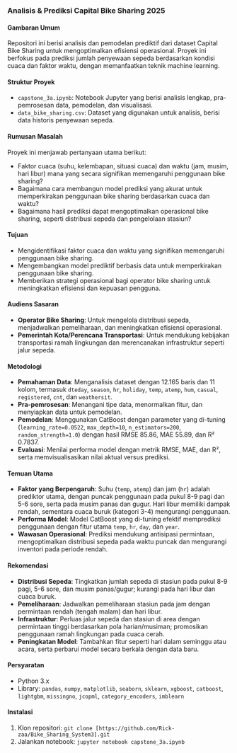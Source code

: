 ### Analisis & Prediksi Capital Bike Sharing 2025

#### Gambaran Umum
Repositori ini berisi analisis dan pemodelan prediktif dari dataset Capital Bike Sharing untuk mengoptimalkan efisiensi operasional. Proyek ini berfokus pada prediksi jumlah penyewaan sepeda berdasarkan kondisi cuaca dan faktor waktu, dengan memanfaatkan teknik machine learning.

#### Struktur Proyek
- `capstone_3a.ipynb`: Notebook Jupyter yang berisi analisis lengkap, pra-pemrosesan data, pemodelan, dan visualisasi.
- `data_bike_sharing.csv`: Dataset yang digunakan untuk analisis, berisi data historis penyewaan sepeda.

#### Rumusan Masalah
Proyek ini menjawab pertanyaan utama berikut:
- Faktor cuaca (suhu, kelembapan, situasi cuaca) dan waktu (jam, musim, hari libur) mana yang secara signifikan memengaruhi penggunaan bike sharing?
- Bagaimana cara membangun model prediksi yang akurat untuk memperkirakan penggunaan bike sharing berdasarkan cuaca dan waktu?
- Bagaimana hasil prediksi dapat mengoptimalkan operasional bike sharing, seperti distribusi sepeda dan pengelolaan stasiun?

#### Tujuan
- Mengidentifikasi faktor cuaca dan waktu yang signifikan memengaruhi penggunaan bike sharing.
- Mengembangkan model prediktif berbasis data untuk memperkirakan penggunaan bike sharing.
- Memberikan strategi operasional bagi operator bike sharing untuk meningkatkan efisiensi dan kepuasan pengguna.

#### Audiens Sasaran
- **Operator Bike Sharing**: Untuk mengelola distribusi sepeda, menjadwalkan pemeliharaan, dan meningkatkan efisiensi operasional.
- **Pemerintah Kota/Perencana Transportasi**: Untuk mendukung kebijakan transportasi ramah lingkungan dan merencanakan infrastruktur seperti jalur sepeda.

#### Metodologi
- **Pemahaman Data**: Menganalisis dataset dengan 12.165 baris dan 11 kolom, termasuk `dteday`, `season`, `hr`, `holiday`, `temp`, `atemp`, `hum`, `casual`, `registered`, `cnt`, dan `weathersit`.
- **Pra-pemrosesan**: Menangani tipe data, menormalkan fitur, dan menyiapkan data untuk pemodelan.
- **Pemodelan**: Menggunakan CatBoost dengan parameter yang di-tuning (`learning_rate=0.0522`, `max_depth=10`, `n_estimators=200`, `random_strength=1.0`) dengan hasil RMSE 85.86, MAE 55.89, dan R² 0.7837.
- **Evaluasi**: Menilai performa model dengan metrik RMSE, MAE, dan R², serta memvisualisasikan nilai aktual versus prediksi.

#### Temuan Utama
- **Faktor yang Berpengaruh**: Suhu (`temp`, `atemp`) dan jam (`hr`) adalah prediktor utama, dengan puncak penggunaan pada pukul 8-9 pagi dan 5-6 sore, serta pada musim panas dan gugur. Hari libur memiliki dampak rendah, sementara cuaca buruk (kategori 3-4) mengurangi penggunaan.
- **Performa Model**: Model CatBoost yang di-tuning efektif memprediksi penggunaan dengan fitur utama `temp`, `hr`, `day`, dan `year`.
- **Wawasan Operasional**: Prediksi mendukung antisipasi permintaan, mengoptimalkan distribusi sepeda pada waktu puncak dan mengurangi inventori pada periode rendah.

#### Rekomendasi
- **Distribusi Sepeda**: Tingkatkan jumlah sepeda di stasiun pada pukul 8-9 pagi, 5-6 sore, dan musim panas/gugur; kurangi pada hari libur dan cuaca buruk.
- **Pemeliharaan**: Jadwalkan pemeliharaan stasiun pada jam dengan permintaan rendah (tengah malam) dan hari libur.
- **Infrastruktur**: Perluas jalur sepeda dan stasiun di area dengan permintaan tinggi berdasarkan pola harian/musiman; promosikan penggunaan ramah lingkungan pada cuaca cerah.
- **Peningkatan Model**: Tambahkan fitur seperti hari dalam seminggu atau acara, serta perbarui model secara berkala dengan data baru.

#### Persyaratan
- Python 3.x
- Library: `pandas`, `numpy`, `matplotlib`, `seaborn`, `sklearn`, `xgboost`, `catboost`, `lightgbm`, `missingno`, `jcopml`, `category_encoders`, `imblearn`

#### Instalasi
1. Klon repositori: `git clone [https://github.com/Rick-zaa/Bike_Sharing_System3].git`
2. Jalankan notebook: `jupyter notebook capstone_3a.ipynb`
